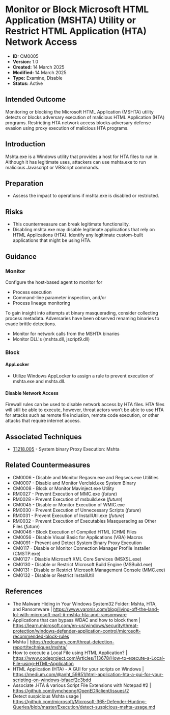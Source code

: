 # Monitor or Block Microsoft HTML Application (MSHTA) Utility or Restrict HTML Application (HTA) Network Access

* **ID:** CM0005
* **Version:** 1.0
* **Created:** 14 March 2025
* **Modified:** 14 March 2025
* **Type:** Examine, Disable
* **Status:** Active

## Intended Outcome

Monitoring or blocking the Microsoft HTML Application (MSHTA) utility detects or blocks adversary execution of malicious HTML Application (HTA) programs. Restricting HTA network access blocks adversary defense evasion using proxy execution of malicious HTA programs.

## Introduction

Mshta.exe is a Windows utility that provides a host for HTA files to run in. Although it has legitimate uses, attackers can use mshta.exe to run malicious Javascript or VBScript commands.

## Preparation

- Assess the impact to operations if mshta.exe is disabled or restricted.

## Risks

- This countermeasure can break legitimate functionality.
- Disabling mshta.exe may disable legitimate applications that rely on HTML Applications (HTA). Identify any legitimate custom-built applications that might be using HTA.

## Guidance

### Monitor

Configure the host-based agent to monitor for
- Process execution
- Command-line parameter inspection, and/or 
- Process lineage monitoring

To gain insight into attempts at binary masquerading, consider collecting process metadata. Adversaries have been observed renaming binaries to evade brittle detections.
- Monitor for network calls from the MSHTA binaries
- Monitor DLL's (mshta.dll, jscript9.dll)

### Block

#### AppLocker

- Utilize Windows AppLocker to assign a rule to prevent execution of mshta.exe and mshta.dll.

#### Disable Network Access

Firewall rules can be used to disable network access by HTA files. HTA files will still be able to execute, however, threat actors won’t be able to use HTA for attacks such as remote file inclusion, remote code execution, or other attacks that require internet access.

## Associated Techniques

-   [T1218.005](https://attack.mitre.org/techniques/T1218/005) - System binary Proxy Execution: Mshta

## Related Countermeasures

- CM0006 - Disable and Monitor Regasm.exe and Regsvcs.exe Utilities
- CM0007 - Disable and Monitor Verclsid.exe System Binary
- CM0008 - Block or Monitor Mavinject.exe Utility
- RM0027 - Prevent Execution of MMC.exe (*future*)
- RM0028 - Prevent Execution of msbuild.exe (*future*)
- CM0045 - Disable or Monitor Execution of WMIC.exe
- RM0030 - Prevent Execution of Unnecessary Scripts (*future*)
- RM0031 - Prevent Execution of InstallUtil.exe (*future*)
- RM0032 - Prevent Execution of Executables Masquerading as Other Files (*future*)
- CM0046 - Block Execution of Compiled HTML (CHM) Files
- CM0056 - Disable Visual Basic for Applications (VBA) Macros
- CM0091 - Prevent and Detect System Binary Proxy Execution
- CM0117 - Disable or Monitor Connection Manager Profile Installer (CMSTP.exe)
- CM0127 - Disable Microsoft XML Core Services (MSXSL.exe)
- CM0130 - Disable or Restrict Microsoft Build Engine (MSBuild.exe)
- CM0131 - Disable or Restrict Microsoft Management Console (MMC.exe)
- CM0132 - Disable or Restrict InstallUtil

## References

- The Malware Hiding in Your Windows System32 Folder: Mshta, HTA, and Ransomware | <https://www.varonis.com/blog/living-off-the-land-lol-with-microsoft-part-ii-mshta-hta-and-ransomware>
- Applications that can bypass WDAC and how to block them | <https://learn.microsoft.com/en-us/windows/security/threat-protection/windows-defender-application-control/microsoft-recommended-block-rules>
- Mshta | <https://redcanary.com/threat-detection-report/techniques/mshta/>
- How to execute a Local File using HTML Application? | <https://www.codeproject.com/Articles/113678/How-to-execute-a-Local-File-using-HTML-Application>
- HTML Application (HTA) - A GUI for your scripts on Windows | <https://medium.com/@anht_59851/html-application-hta-a-gui-for-your-scripting-on-windows-bfaacf2c3bdd>
- Associate .HTA & various Script File Extensions with Notepad \#2 | <https://github.com/jymcheong/OpenEDRclient/issues/2>
- Detect suspicious Mshta usage | <https://github.com/microsoft/Microsoft-365-Defender-Hunting-Queries/blob/master/Execution/detect-suspicious-mshta-usage.md>
